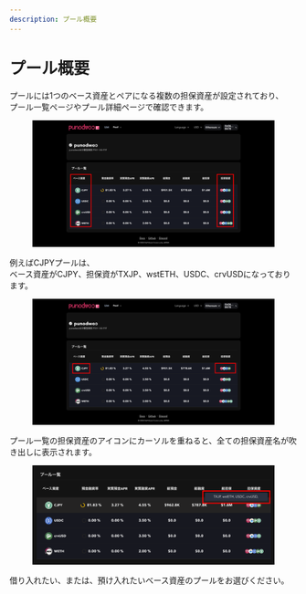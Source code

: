 ```yaml
---
description: プール概要
---
```


# プール概要

プールには1つのベース資産とペアになる複数の担保資産が設定されており、\
プール一覧ページやプール詳細ページで確認できます。&#x20;

<figure><img src="../../.gitbook/assets/Group 3.png" alt=""><figcaption></figcaption></figure>

例えばCJPYプールは、\
ベース資産がCJPY、担保資がTXJP、wstETH、USDC、crvUSDになっております。

<figure><img src="../../.gitbook/assets/Group 19.png" alt=""><figcaption></figcaption></figure>

プール一覧の担保資産のアイコンにカーソルを重ねると、全ての担保資産名が吹き出しに表示されます。

<figure><img src="../../.gitbook/assets/Group 14.png" alt=""><figcaption></figcaption></figure>

借り入れたい、または、預け入れたいベース資産のプールをお選びください。
